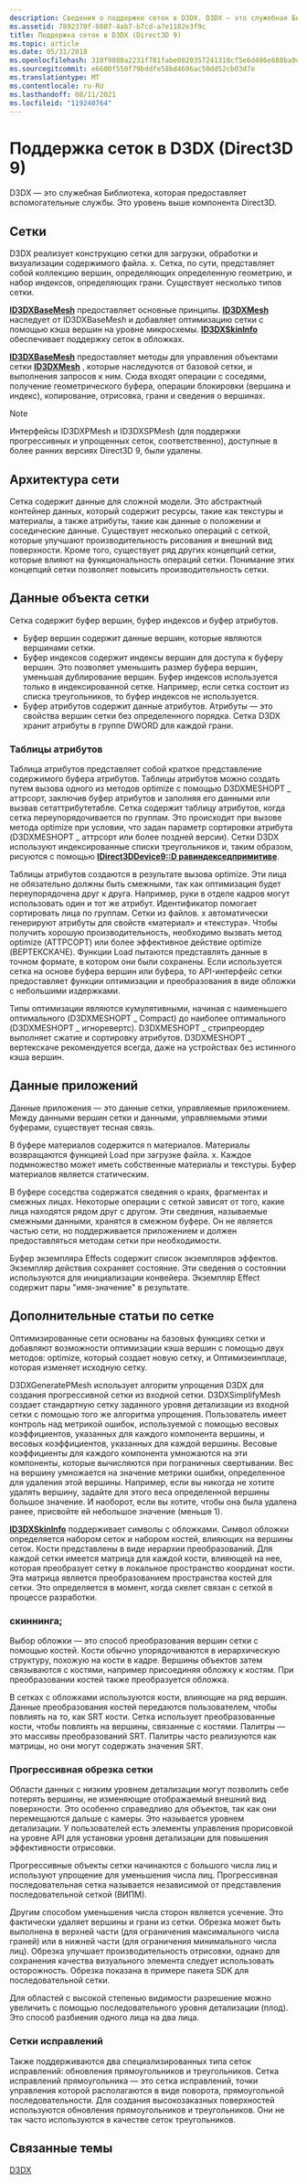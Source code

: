 ```yaml
---
description: Сведения о поддержке сеток в D3DX. D3DX — это служебная Библиотека, которая предоставляет вспомогательные службы. Это уровень выше компонента Direct3D.
ms.assetid: 7892370f-0807-4ab7-b7cd-a7e1182e3f9c
title: Поддержка сеток в D3DX (Direct3D 9)
ms.topic: article
ms.date: 05/31/2018
ms.openlocfilehash: 310f9888a2231f781fabe0820357241318cf5e6d486e688ba9c4a786305a6b9a
ms.sourcegitcommit: e6600f550f79bddfe58bd4696ac50dd52cb03d7e
ms.translationtype: MT
ms.contentlocale: ru-RU
ms.lasthandoff: 08/11/2021
ms.locfileid: "119240764"
---
```

# <a name="mesh-support-in-d3dx-direct3d-9"></a>Поддержка сеток в D3DX (Direct3D 9)

D3DX — это служебная Библиотека, которая предоставляет вспомогательные службы. Это уровень выше компонента Direct3D.

## <a name="meshes"></a>Сетки

D3DX реализует конструкцию сетки для загрузки, обработки и визуализации содержимого файла. x. Сетка, по сути, представляет собой коллекцию вершин, определяющих определенную геометрию, и набор индексов, определяющих грани. Существует несколько типов сетки.

[**ID3DXBaseMesh**](id3dxbasemesh.md) предоставляет основные принципы. [**ID3DXMesh**](id3dxmesh.md) наследует от ID3DXBaseMesh и добавляет оптимизацию сетки с помощью кэша вершин на уровне микросхемы. [**ID3DXSkinInfo**](id3dxskininfo.md) обеспечивает поддержку сеток в обложках.

[**ID3DXBaseMesh**](id3dxbasemesh.md) предоставляет методы для управления объектами сетки [**ID3DXMesh**](id3dxmesh.md) , которые наследуются от базовой сетки, и выполнения запросов к ним. Сюда входят операции с соседями, получение геометрического буфера, операции блокировки (вершина и индекс), копирование, отрисовка, грани и сведения о вершинах.

> [!Note]  
> Интерфейсы ID3DXPMesh и ID3DXSPMesh (для поддержки прогрессивных и упрощенных сеток, соответственно), доступные в более ранних версиях Direct3D 9, были удалены.

 

## <a name="mesh-architecture"></a>Архитектура сети

Сетка содержит данные для сложной модели. Это абстрактный контейнер данных, который содержит ресурсы, такие как текстуры и материалы, а также атрибуты, такие как данные о положении и соседические данные. Существует несколько операций с сеткой, которые улучшают производительность рисования и внешний вид поверхности. Кроме того, существует ряд других концепций сетки, которые влияют на функциональность операций сетки. Понимание этих концепций сетки позволяет повысить производительность сетки.

## <a name="mesh-object-data"></a>Данные объекта сетки

Сетка содержит буфер вершин, буфер индексов и буфер атрибутов.

-   Буфер вершин содержит данные вершин, которые являются вершинами сетки.
-   Буфер индексов содержит индексы вершин для доступа к буферу вершин. Это позволяет уменьшить размер буфера вершин, уменьшая дублирование вершин. Буфер индексов используется только в индексированной сетке. Например, если сетка состоит из списка треугольников, то буфер индексов не используется.
-   Буфер атрибутов содержит данные атрибутов. Атрибуты — это свойства вершин сетки без определенного порядка. Сетка D3DX хранит атрибуты в группе DWORD для каждой грани.

### <a name="attribute-tables"></a>Таблицы атрибутов

Таблица атрибутов представляет собой краткое представление содержимого буфера атрибутов. Таблицы атрибутов можно создать путем вызова одного из методов optimize с помощью D3DXMESHOPT \_ аттрсорт, заключив буфер атрибутов и заполняя его данными или вызвав сетаттрибутетабле. Сетка содержит таблицу атрибутов, когда сетка переупорядочивается по группам. Это происходит при вызове метода optimize при условии, что задан параметр сортировки атрибута (D3DXMESHOPT \_ аттрсорт или более поздней версии). Сетки D3DX используют индексированные списки треугольников и, таким образом, рисуются с помощью [**IDirect3DDevice9::D равиндекседпримитиве**](/windows/win32/api/d3d9helper/nf-d3d9helper-idirect3ddevice9-drawindexedprimitive).

Таблицы атрибутов создаются в результате вызова optimize. Эти лица не обязательно должны быть смежными, так как оптимизация будет переупорядочена друг к друга. Например, руки в отделе кадров могут использовать один и тот же атрибут. Идентификатор помогает сортировать лица по группам. Сетки из файлов. x автоматически генерируют атрибуты для свойств «материал» и «текстура». Чтобы получить хорошую производительность, необходимо вызвать метод optimize (АТТРСОРТ) или более эффективное действие optimize (ВЕРТЕКСКАЧЕ). Функции Load пытаются представлять данные в точном формате, в котором они были сохранены. Если используется сетка на основе буфера вершин или буфера, то API-интерфейс сетки предоставляет функции оптимизации и преобразования в виде обложки с небольшими издержками.

Типы оптимизации являются кумулятивными, начиная с наименьшего оптимального (D3DXMESHOPT \_ Compact) до наиболее оптимального (D3DXMESHOPT \_ игноревертс). D3DXMESHOPT \_ стрипреордер выполняет сжатие и сортировку атрибутов. D3DXMESHOPT \_ вертекскаче рекомендуется всегда, даже на устройствах без истинного кэша вершин.

## <a name="application-data"></a>Данные приложений

Данные приложения — это данные сетки, управляемые приложением. Между данными вершин сетки и данными, управляемыми этими буферами, существует тесная связь.

В буфере материалов содержится n материалов. Материалы возвращаются функцией Load при загрузке файла. x. Каждое подмножество может иметь собственные материалы и текстуры. Буфер материалов является статическим.

В буфере соседства содержатся сведения о краях, фрагментах и смежных лицах. Некоторые операции с сеткой зависят от того, какие лица находятся рядом друг с другом. Эти сведения, называемые смежными данными, хранятся в смежном буфере. Он не является частью сети, но поддерживается приложением и должен предоставляться методам сетки при необходимости.

Буфер экземпляра Effects содержит список экземпляров эффектов. Экземпляр действия сохраняет состояние. Эти сведения о состоянии используются для инициализации конвейера. Экземпляр Effect содержит пары "имя-значение" в результате.

## <a name="advanced-mesh-topics"></a>Дополнительные статьи по сетке

Оптимизированные сети основаны на базовых функциях сетки и добавляют возможности оптимизации кэша вершин с помощью двух методов: optimize, который создает новую сетку, и Оптимизеинплаце, которая изменяет исходную сетку.

D3DXGeneratePMesh использует алгоритм упрощения D3DX для создания прогрессивной сетки из входной сетки. D3DXSimplifyMesh создает стандартную сетку заданного уровня детализации из входной сетки с помощью того же алгоритма упрощения. Пользователь имеет контроль над метрикой ошибок, используемой с помощью весовых коэффициентов, указанных для каждого компонента вершины, и весовых коэффициентов, указанных для каждой вершины. Весовые коэффициенты для каждого компонента умножаются на эти компоненты, которые вычисляются при пограничных свертывании. Вес на вершину умножается на значение метрики ошибки, определенное для удаления этой вершины. Например, если вы никогда не хотите удалять вершину, задайте для этого веса определенной вершины большое значение. И наоборот, если вы хотите, чтобы она была удалена ранее, присвойте ей небольшое значение (меньше 1).

[**ID3DXSkinInfo**](id3dxskininfo.md) поддерживает символы с обложками. Символ обложки определяется набором сеток и набором костей, влияющих на вершины сеток. Кости представлены в виде иерархии преобразований. Для каждой сетки имеется матрица для каждой кости, влияющей на нее, которая преобразует сетку в локальное пространство координат кости. Эта матрица является преобразованием пространства костей для сетки. Это определяется в момент, когда скелет связан с сеткой в процессе разработки.

### <a name="skinning"></a>скиннинга;

Выбор обложки — это способ преобразования вершин сетки с помощью костей. Кости обычно упорядочиваются в иерархическую структуру, похожую на кости в кадре. Вершины объектов затем связываются с костями, например присоединяя обложку к костям. При преобразовании костей также преобразуется обложка.

В сетках с обложками используются кости, влияющие на ряд вершин. Данные преобразования костей передаются пользователем, чтобы повлиять на то, как SRT кости. Сетка использует преобразованные кости, чтобы повлиять на вершины, связанные с костями. Палитры — это массивы преобразований SRT. Палитры часто реализуются как матрицы, но они могут содержать значения SRT.

### <a name="progressive-mesh-trimming"></a>Прогрессивная обрезка сетки

Области данных с низким уровнем детализации могут позволить себе потерять вершины, не изменяющие отображаемый внешний вид поверхности. Это особенно справедливо для объектов, так как они перемещаются дальше с камеры. Это называется уровнем детализации. У пользователей есть элементы управления прорисовкой на уровне API для установки уровня детализации для повышения эффективности отрисовки.

Прогрессивные объекты сетки начинаются с большого числа лиц и используют упрощение для уменьшения числа лиц. Прогрессивная последовательная сетка называется независимой от представления последовательной сеткой (ВИПМ).

Другим способом уменьшения числа сторон является усечение. Это фактически удаляет вершины и грани из сетки. Обрезка может быть выполнена в верхней части (для ограничения максимального числа граней) или в нижней части (для ограничения минимального числа лиц). Обрезка улучшает производительность отрисовки, однако для сохранения качества визуального элемента следует использовать осторожность. Обрезка показана в примере пакета SDK для последовательной сетки.

Для областей с высокой степенью видимости разрешение можно увеличить с помощью последовательного уровня детализации (плод). Это способ разбиения одного лица на два лица.

### <a name="patch-meshes"></a>Сетки исправлений

Также поддерживаются два специализированных типа сеток исправлений: обновления прямоугольников и треугольников. Сетка исправлений прямоугольника — это сетка исправлений, точки управления которой располагаются в виде поворота, прямоугольной последовательности. Для создания высокозаказных поверхностей используются обновления прямоугольников и треугольников. Они не так часто используются в качестве сеток треугольников.

## <a name="related-topics"></a>Связанные темы

<dl> <dt>

[D3DX](d3dx.md)
</dt> </dl>

 

 
